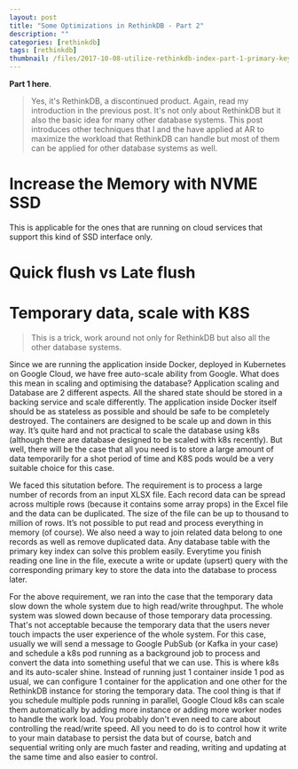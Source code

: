 ```yaml
---
layout: post
title: "Some Optimizations in RethinkDB - Part 2"
description: ""
categories: [rethinkdb]
tags: [rethinkdb]
thumbnail: /files/2017-10-08-utilize-rethinkdb-index-part-1-primary-key-index/thumbnail.png
---
```


**Part 1 here**.

> Yes, it's RethinkDB, a discontinued product. Again, read my introduction in the previous post.
> It's not only about RethinkDB but it also the basic idea for many other database systems. This post introduces other techniques that I and the have applied at AR to maximize the workload that RethinkDB can handle but most of them can be applied for other database systems as well.

# Increase the Memory with NVME SSD

This is applicable for the ones that are running on cloud services that support this kind of SSD interface only. 

# Quick flush vs Late flush

# Temporary data, scale with K8S

> This is a trick, work around not only for RethinkDB but also all the other database systems.

Since we are running the application inside Docker, deployed in Kubernetes on Google Cloud, we have free auto-scale ability from Google. What does this mean in scaling and optimising the database? Application scaling and Database are 2 different aspects. All the shared state should be stored in a backing service and scale differently. The application inside Docker itself should be as stateless as possible and should be safe to be completely destroyed. The containers are designed to be scale up and down in this way. It’s quite hard and not practical to scale the database using k8s (although there are database designed to be scaled with k8s recently). But well, there will be the case that all you need is to store a large amount of data temporarily for a shot period of time and K8S pods would be a very suitable choice for this case.

We faced this situtation before. The requirement is to process a large number of records from an input XLSX file. Each record data can be spread across multiple rows (because it contains some array props) in the Excel file and the data can be duplicated. The size of the file can be up to thousand to million of rows. It’s not possible to put read and process everything in memory (of course). We also need a way to join related data belong to one records as well as remove duplicated data. Any database table with the primary key index can solve this problem easily. Everytime you finish reading one line in the file, execute a write or update (upsert) query with the corresponding primary key to store the data into the database to process later.

For the above requirement, we ran into the case that the temporary data slow down the whole system due to high read/write throughput. The whole system was slowed down because of those temporary data processing. That's not acceptable because the temporary data that the users never touch impacts the user experience of the whole system. For this case, usually we will send a message to Google PubSub (or Kafka in your case) and schedule a k8s pod running as a background job to process and convert the data into something useful that we can use. This is where k8s and its auto-scaler shine. Instead of running just 1 container inside 1 pod as usual, we can configure 1 container for the application and one other for the RethinkDB instance for storing the temporary data. The cool thing is that if you schedule multiple pods running in parallel, Google Cloud k8s can scale them automatically by adding more instance or adding more worker nodes to handle the work load. You probably don't even need to care about controlling the read/write speed. All you need to do is to control how it write to your main database to persist the data but of course, batch and sequential writing only are much faster and reading, writing and updating at the same time and also easier to control.
